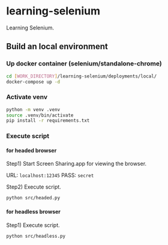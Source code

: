 # learning-selenium

Learning Selenium.

## Build an local environment

### Up docker container (selenium/standalone-chrome)

```sh
cd [WORK_DIRECTORY]/learning-selenium/deployments/local/
docker-compose up -d
```

### Activate venv

```sh
python -m venv .venv
source .venv/bin/activate
pip install -r requirements.txt
```

### Execute script

#### for headed browser

Step1) Start Screen Sharing.app for viewing the browser.

URL: `localhost:12345`
PASS: `secret`

Step2) Execute script.

```sh
python src/headed.py
```

#### for headless browser

Step1) Execute script.

```sh
python src/headless.py
```
